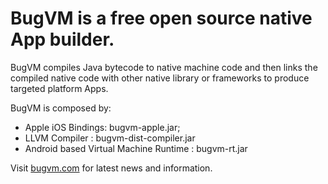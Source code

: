 # BugVM is a free open source native App builder.

BugVM compiles Java bytecode to native machine code and then links the compiled native code with other native library or frameworks to produce targeted platform Apps. 

BugVM is composed by:

* Apple iOS Bindings: bugvm-apple.jar;
* LLVM Compiler : bugvm-dist-compiler.jar
* Android based Virtual Machine Runtime : bugvm-rt.jar

Visit [bugvm.com](https://bugvm.com) for latest news and information.
